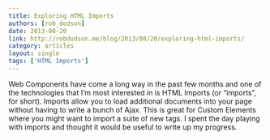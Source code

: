 ```yaml
---
title: Exploring HTML Imports
authors: [rob_dodson]
date: 2013-08-20
link: http://robdodson.me/blog/2013/08/20/exploring-html-imports/
category: articles
layout: single
tags: ['HTML Imports']
---
```


Web Components have come a long way in the past few months and one of the
technologies that I’m most interested in is HTML Imports (or “imports”, for
short). Imports allow you to load additional documents into your page without
having to write a bunch of Ajax. This is great for Custom Elements where you
might want to import a suite of new tags. I spent the day playing with imports
and thought it would be useful to write up my progress.

<!-- Excerpt -->
